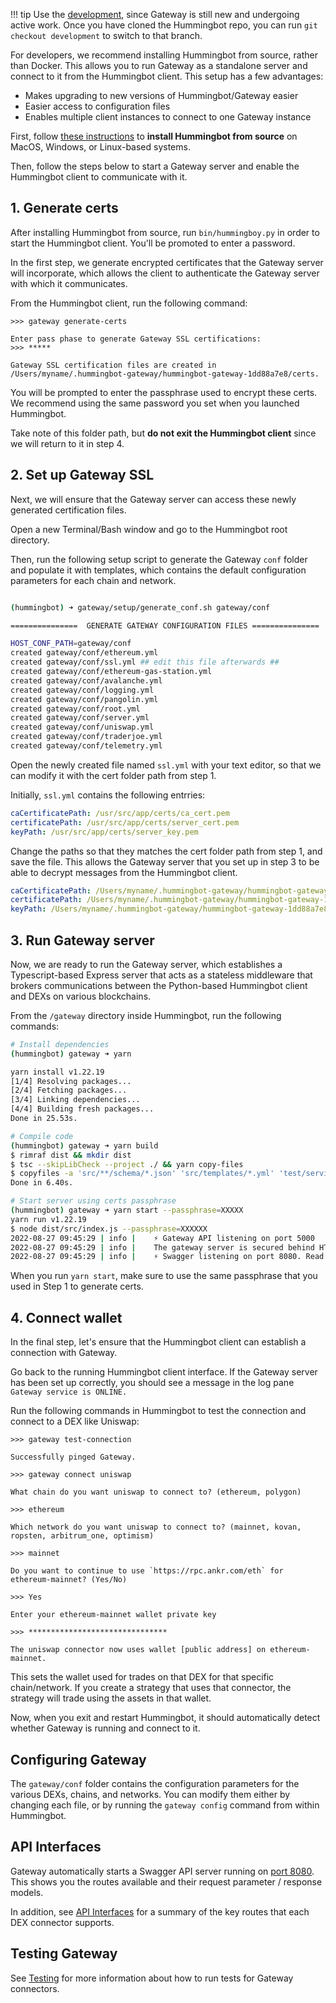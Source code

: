 !!! tip
    Use the [development](https://github.com/hummingbot/hummingbot/tree/development), since Gateway is still new and undergoing active work. Once you have cloned the Hummingbot repo, you can run `git checkout development` to switch to that branch.


For developers, we recommend installing Hummingbot from source, rather than Docker. This allows you to run Gateway as a standalone server and connect to it from the Hummingbot client. This setup has a few advantages:

* Makes upgrading to new versions of Hummingbot/Gateway easier
* Easier access to configuration files
* Enables multiple client instances to connect to one Gateway instance

First, follow [these instructions](/installation/source/) to **install Hummingbot from source** on MacOS, Windows, or Linux-based systems. 

Then, follow the steps below to start a Gateway server and enable the Hummingbot client to communicate with it.

## 1. Generate certs

After installing Hummingbot from source, run `bin/hummingboy.py` in order to start the Hummingbot client. You'll be promoted to enter a password.

In the first step, we generate encrypted certificates that the Gateway server will incorporate, which allows the client to authenticate the Gateway server with which it communicates. 

From the Hummingbot client, run the following command: 
```
>>> gateway generate-certs

Enter pass phase to generate Gateway SSL certifications: 
>>> *****

Gateway SSL certification files are created in 
/Users/myname/.hummingbot-gateway/hummingbot-gateway-1dd88a7e8/certs.
```

You will be prompted to enter the passphrase used to encrypt these certs. We recommend using the same password you set when you launched Hummingbot.

Take note of this folder path, but **do not exit the Hummingbot client** since we will return to it in step 4.

## 2. Set up Gateway SSL

Next, we will ensure that the Gateway server can access these newly generated certification files.

Open a new Terminal/Bash window and go to the Hummingbot root directory.

Then, run the following setup script to generate the Gateway `conf` folder and populate it with templates, which contains the default configuration parameters for each chain and network.

```bash

(hummingbot) ➜ gateway/setup/generate_conf.sh gateway/conf

===============  GENERATE GATEWAY CONFIGURATION FILES ===============

HOST_CONF_PATH=gateway/conf
created gateway/conf/ethereum.yml
created gateway/conf/ssl.yml ## edit this file afterwards ##
created gateway/conf/ethereum-gas-station.yml
created gateway/conf/avalanche.yml
created gateway/conf/logging.yml
created gateway/conf/pangolin.yml
created gateway/conf/root.yml
created gateway/conf/server.yml
created gateway/conf/uniswap.yml
created gateway/conf/traderjoe.yml
created gateway/conf/telemetry.yml

```

Open the newly created file named `ssl.yml` with your text editor, so that we can modify it with the cert folder path from step 1.

Initially, `ssl.yml` contains the following entrries:

```yaml
caCertificatePath: /usr/src/app/certs/ca_cert.pem
certificatePath: /usr/src/app/certs/server_cert.pem
keyPath: /usr/src/app/certs/server_key.pem
```

Change the paths so that they matches the cert folder path from step 1, and save the file. This allows the Gateway server that you set up in step 3 to be able to decrypt messages from the Hummingbot client.
```yaml
caCertificatePath: /Users/myname/.hummingbot-gateway/hummingbot-gateway-1dd88a7e8/certs/ca_cert.pem
certificatePath: /Users/myname/.hummingbot-gateway/hummingbot-gateway-1dd88a7e8/certs/server_cert.pem
keyPath: /Users/myname/.hummingbot-gateway/hummingbot-gateway-1dd88a7e8/certs/server_key.pem
```

## 3. Run Gateway server

Now, we are ready to run the Gateway server, which establishes a Typescript-based Express server that acts as a stateless middleware that brokers communications between the Python-based Hummingbot client and DEXs on various blockchains.

From the `/gateway` directory inside Hummingbot, run the following commands:

```bash
# Install dependencies
(hummingbot) gateway ➜ yarn

yarn install v1.22.19
[1/4] Resolving packages...
[2/4] Fetching packages...
[3/4] Linking dependencies...
[4/4] Building fresh packages...
Done in 25.53s.

# Compile code
(hummingbot) gateway ➜ yarn build
$ rimraf dist && mkdir dist
$ tsc --skipLibCheck --project ./ && yarn copy-files
$ copyfiles -a 'src/**/schema/*.json' 'src/templates/*.yml' 'test/services/data/**/*.*' dist
Done in 6.40s.

# Start server using certs passphrase
(hummingbot) gateway ➜ yarn start --passphrase=XXXXX
yarn run v1.22.19
$ node dist/src/index.js --passphrase=XXXXXX
2022-08-27 09:45:29 | info |    ⚡️ Gateway API listening on port 5000
2022-08-27 09:45:29 | info |    The gateway server is secured behind HTTPS.
2022-08-27 09:45:29 | info |    ⚡️ Swagger listening on port 8080. Read the Gateway API documentation at 127.0.0.1:8080
```

When you run `yarn start`, make sure to use the same passphrase that you used in Step 1 to generate certs.


## 4. Connect wallet

In the final step, let's ensure that the Hummingbot client can establish a connection with Gateway.

Go back to the running Hummingbot client interface. If the Gateway server has been set up correctly, you should see a message in the log pane `Gateway service is ONLINE.`

Run the following commands in Hummingbot to test the connection and connect to a DEX like Uniswap:

```
>>> gateway test-connection

Successfully pinged Gateway.

>>> gateway connect uniswap

What chain do you want uniswap to connect to? (ethereum, polygon)

>>> ethereum

Which network do you want uniswap to connect to? (mainnet, kovan, ropsten, arbitrum_one, optimism)

>>> mainnet

Do you want to continue to use `https://rpc.ankr.com/eth` for ethereum-mainnet? (Yes/No)

>>> Yes

Enter your ethereum-mainnet wallet private key

>>> *******************************

The uniswap connector now uses wallet [public address] on ethereum-mainnet.

```

This sets the wallet used for trades on that DEX for that specific chain/network. If you create a strategy that uses that connector, the strategy will trade using the assets in that wallet.

Now, when you exit and restart Hummingbot, it should automatically detect whether Gateway is running and connect to it.

## Configuring Gateway

The `gateway/conf` folder contains the configuration parameters for the various DEXs, chains, and networks. You can modify them either by changing each file, or by running the `gateway config` command from within Hummingbot.

## API Interfaces

Gateway automatically starts a Swagger API server running on [port 8080](http://127.0.0.1:8080). This shows you the routes available and their request parameter / response models.

In addition, see [API Interfaces](/developers/gateway/api-interface) for a summary of the key routes that each DEX connector supports.

## Testing Gateway

See [Testing](/developers/gateway/testing) for more information about how to run tests for Gateway connectors.